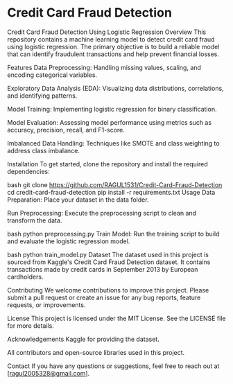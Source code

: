 # Credit Card Fraud Detection
Credit Card Fraud Detection Using Logistic Regression
Overview
This repository contains a machine learning model to detect credit card fraud using logistic regression. The primary objective is to build a reliable model that can identify fraudulent transactions and help prevent financial losses.

Features
Data Preprocessing: Handling missing values, scaling, and encoding categorical variables.

Exploratory Data Analysis (EDA): Visualizing data distributions, correlations, and identifying patterns.

Model Training: Implementing logistic regression for binary classification.

Model Evaluation: Assessing model performance using metrics such as accuracy, precision, recall, and F1-score.

Imbalanced Data Handling: Techniques like SMOTE and class weighting to address class imbalance.

Installation
To get started, clone the repository and install the required dependencies:

bash
git clone https://github.com/RAGUL1531/Credit-Card-Fraud-Detection
cd credit-card-fraud-detection
pip install -r requirements.txt
Usage
Data Preparation: Place your dataset in the data folder.

Run Preprocessing: Execute the preprocessing script to clean and transform the data.

bash
python preprocessing.py
Train Model: Run the training script to build and evaluate the logistic regression model.

bash
python train_model.py
Dataset
The dataset used in this project is sourced from Kaggle's Credit Card Fraud Detection dataset. It contains transactions made by credit cards in September 2013 by European cardholders.

Contributing
We welcome contributions to improve this project. Please submit a pull request or create an issue for any bug reports, feature requests, or improvements.

License
This project is licensed under the MIT License. See the LICENSE file for more details.

Acknowledgements
Kaggle for providing the dataset.

All contributors and open-source libraries used in this project.

Contact
If you have any questions or suggestions, feel free to reach out at [ragul2005328@gmail.com].